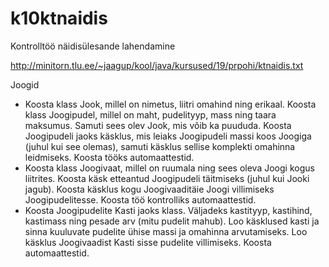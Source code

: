 # k10ktnaidis


Kontrolltöö näidisülesande lahendamine


http://minitorn.tlu.ee/~jaagup/kool/java/kursused/19/prpohi/ktnaidis.txt

Joogid

* Koosta klass Jook, millel on nimetus, liitri omahind ning erikaal. Koosta klass Joogipudel, millel on maht, pudelityyp, mass ning taara maksumus. Samuti sees olev Jook, mis võib ka puududa. Koosta Joogipudeli jaoks käsklus, mis leiaks Joogipudeli massi koos Joogiga (juhul kui see olemas), samuti käsklus sellise komplekti omahinna leidmiseks. Koosta tööks automaattestid.
* Koosta klass Joogivaat, millel on ruumala ning sees oleva Joogi kogus liitrites. Koosta käsk etteantud Joogipudeli täitmiseks (juhul kui Jooki jagub). Koosta käsklus kogu Joogivaaditäie Joogi villimiseks Joogipudelitesse. Koosta töö kontrolliks automaattestid.
* Koosta Joogipudelite Kasti jaoks klass. Väljadeks kastityyp, kastihind, kastimass ning pesade arv (mitu pudelit mahub). Loo käsklused kasti ja sinna kuuluvate pudelite ühise massi ja omahinna arvutamiseks. Loo käsklus Joogivaadist Kasti sisse pudelite villimiseks. Koosta automaattestid.
